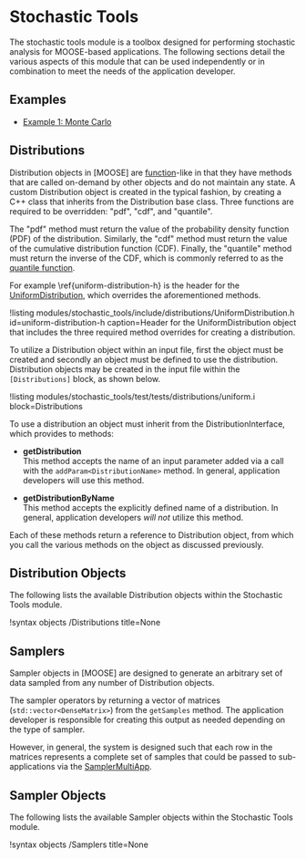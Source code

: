 # Stochastic Tools
The stochastic tools module is a toolbox designed for performing stochastic analysis for MOOSE-based
applications. The following sections detail the various aspects of this module that can be
used independently or in combination to meet the needs of the application developer.

## Examples
* [Example 1: Monte Carlo](/examples/monte_carlo.md)

## Distributions
Distribution objects in [MOOSE] are [function](Functions/index.md)-like in that they have methods
that are called on-demand by other objects and do not maintain any state. A custom Distribution
object is created in the typical fashion, by creating a C++ class that inherits from the
Distribution base class. Three functions are required to be overridden: "pdf", "cdf", and "quantile".

The "pdf" method must return the value of the probability density function (PDF) of the
distribution. Similarly, the "cdf" method must return the value of the cumulative distribution
function (CDF). Finally, the "quantile" method must return the inverse of the CDF, which is commonly
referred to as the [quantile function](https://en.wikipedia.org/wiki/Quantile_function).

For example \ref{uniform-distribution-h} is the header for the [UniformDistribution](stochastic_tools/UniformDistribution.md), which overrides the aforementioned
methods.

!listing modules/stochastic_tools/include/distributions/UniformDistribution.h id=uniform-distribution-h caption=Header for the UniformDistribution object that includes the three required method overrides for creating a distribution.

To utilize a Distribution object within an input file, first the object must be created and secondly an object must be defined to use the distribution. Distribution objects may be
created in the input file within the `[Distributions]` block, as shown below.

!listing modules/stochastic_tools/test/tests/distributions/uniform.i block=Distributions

To use a distribution an object must inherit from the DistributionInterface, which provides
to methods:

* **getDistribution**<br>
This method accepts the name of an input parameter added via a call with the
`addParam<DistributionName>` method. In general, application developers will use this method.

* **getDistributionByName**<br>
This method accepts the explicitly defined name of a distribution. In general, application
developers *will not* utilize this method.

Each of these methods return a reference to Distribution object, from which you call the
various methods on the object as discussed previously.

## Distribution Objects
The following lists the available Distribution objects within the Stochastic Tools module.

!syntax objects /Distributions title=None

## Samplers
Sampler objects in [MOOSE] are designed to generate an arbitrary set of data sampled from
any number of Distribution objects.

The sampler operators by returning a vector of matrices (`std::vector<DenseMatrix>`) from the
`getSamples` method. The application developer is responsible for creating this output as needed
depending on the type of sampler.

However, in general, the system is designed such that each row in the matrices represents a
complete set of samples that could be passed to sub-applications via the [SamplerMultiApp](/stochastic_tools/SamplerMultiApp.md).

## Sampler Objects
The following lists the available Sampler objects within the Stochastic Tools module.

!syntax objects /Samplers title=None
